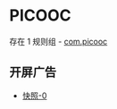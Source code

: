 # PICOOC

存在 1 规则组 - [com.picooc](/src/apps/com.picooc.ts)

## 开屏广告

- [快照-0](https://i.gkd.li/import/12859002)

